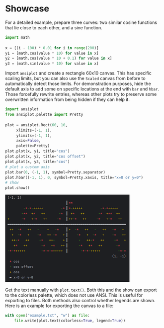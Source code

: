 
# Showcase

For a detailed example,
prepare three curves:
two similar cosine functions that lie close to 
each other, and a sine function.

```python
import math

x = [(i - 100) * 0.01 for i in range(200)]
y1 = [math.cos(value * 10) for value in x]
y2 = [math.cos(value * 10 + 0.1) for value in x]
y3 = [math.sin(value * 10) for value in x]
```

Import `ansiplot` and create a rectangle
60x10 canvas. This has specific scaling limits,
but you can also use the `Scaled` canvas from
before to automatically detect those limits.
For demonstration purposes,
hide the default axis to add some on specific
locations at the end with `bar` and `hbar`. 
Those forcefully rewrite entries, whereas other
plots try to preserve some overwritten information
from being hidden if they can help it.

```python
import ansiplot
from ansiplot.palette import Pretty

plot = ansiplot.Rect(60, 10, 
     xlimits=(-1, 1), 
     ylimits=(-1, 1), 
     axis=False, 
     palette=Pretty)
plot.plot(x, y1, title="cos")
plot.plot(x, y2, title="cos offset")
plot.plot(x, y3, title="cos")
# plot a custom axis
plot.bar(0, (-1, 1), symbol=Pretty.separator)
plot.hbar((-1, 1), 0, symbol=Pretty.xaxis, title="x=0 or y=0")
# show
plot.show()
```


<img src="example.png" alt="Example image" width="400">

Get the text manually with `plot.text()`.
Both this and the show can export to the 
colorless palette, which does not use ANSI.
This is useful for exporting to
files. Both methods also control whether 
legends are shown.
Here is an example for exporting the canvas
to a file:

```python
with open("example.txt", "w") as file:
    file.write(plot.text(colorless=True, legend=True))
```